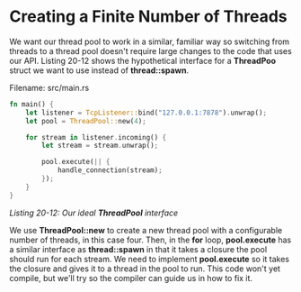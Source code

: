 # Creating a Finite Number of Threads

We want our thread pool to work in a similar, familiar way so switching from threads to a thread
pool doesn't require large changes to the code that uses our API. Listing 20-12 shows the
hypothetical interface for a **ThreadPoo** struct we want to use instead of **thread::spawn**.

Filename: src/main.rs
```rust
fn main() {
    let listener = TcpListener::bind("127.0.0.1:7878").unwrap();
    let pool = ThreadPool::new(4);

    for stream in listener.incoming() {
        let stream = stream.unwrap();

        pool.execute(|| {
            handle_connection(stream);
        });
    }
}
```
*Listing 20-12: Our ideal **ThreadPool** interface*

We use **ThreadPool::new** to create a new thread pool with a configurable number of threads, in this
case four. Then, in the **for** loop, **pool.execute** has a similar interface as **thread::spawn** in that it
takes a closure the pool should run for each stream. We need to implement **pool.execute** so it
takes the closure and gives it to a thread in the pool to run. This code won't yet compile, but we'll try
so the compiler can guide us in how to fix it.
